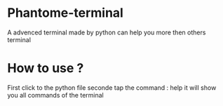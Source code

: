 # Phantome-terminal
A advenced terminal made by python can help you more then others terminal
# How to use ?
First click to the python file 
seconde tap the command : help
it will show you all commands of the terminal
